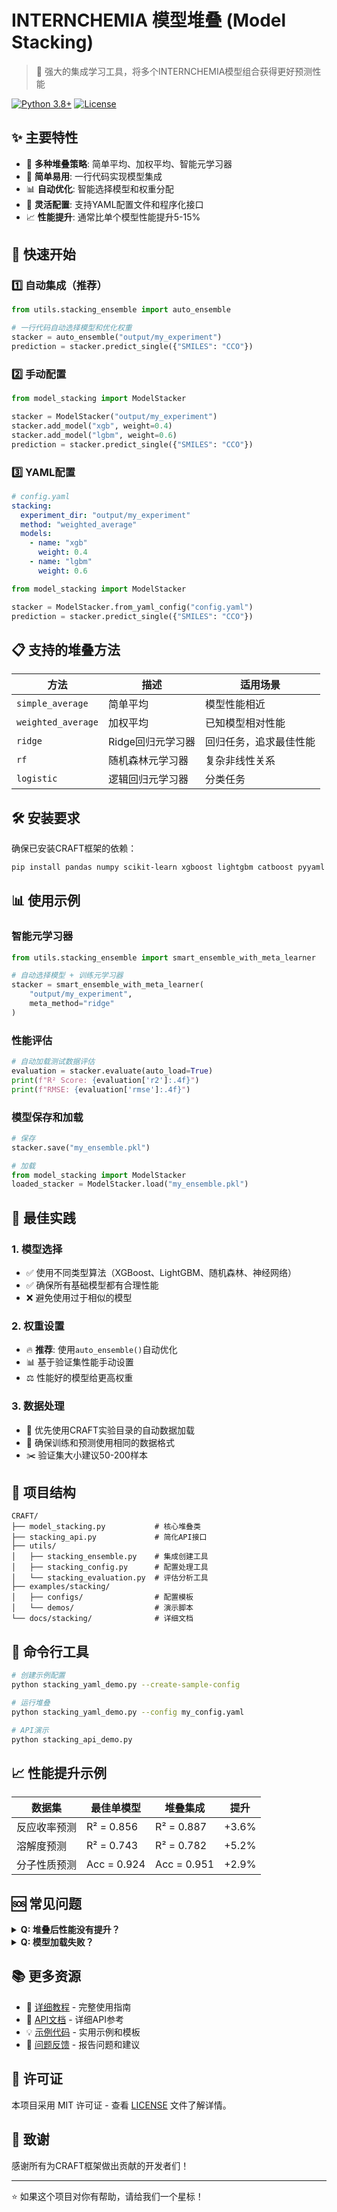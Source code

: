 # INTERNCHEMIA 模型堆叠 (Model Stacking)

> 🚀 强大的集成学习工具，将多个INTERNCHEMIA模型组合获得更好预测性能

[![Python 3.8+](https://img.shields.io/badge/python-3.8+-blue.svg)](https://www.python.org/downloads/)
[![License](https://img.shields.io/badge/license-MIT-green.svg)](LICENSE)

## ✨ 主要特性

- 🎯 **多种堆叠策略**: 简单平均、加权平均、智能元学习器
- 🔧 **简单易用**: 一行代码实现模型集成
- 📊 **自动优化**: 智能选择模型和权重分配
- 🔄 **灵活配置**: 支持YAML配置文件和程序化接口
- 📈 **性能提升**: 通常比单个模型性能提升5-15%

## 🚀 快速开始

### 1️⃣ 自动集成（推荐）
```python
from utils.stacking_ensemble import auto_ensemble

# 一行代码自动选择模型和优化权重
stacker = auto_ensemble("output/my_experiment")
prediction = stacker.predict_single({"SMILES": "CCO"})
```

### 2️⃣ 手动配置
```python
from model_stacking import ModelStacker

stacker = ModelStacker("output/my_experiment")
stacker.add_model("xgb", weight=0.4)
stacker.add_model("lgbm", weight=0.6)
prediction = stacker.predict_single({"SMILES": "CCO"})
```

### 3️⃣ YAML配置
```yaml
# config.yaml
stacking:
  experiment_dir: "output/my_experiment"
  method: "weighted_average"
  models:
    - name: "xgb"
      weight: 0.4
    - name: "lgbm"
      weight: 0.6
```

```python
from model_stacking import ModelStacker

stacker = ModelStacker.from_yaml_config("config.yaml")
prediction = stacker.predict_single({"SMILES": "CCO"})
```

## 📋 支持的堆叠方法

| 方法 | 描述 | 适用场景 |
|------|------|----------|
| `simple_average` | 简单平均 | 模型性能相近 |
| `weighted_average` | 加权平均 | 已知模型相对性能 |
| `ridge` | Ridge回归元学习器 | 回归任务，追求最佳性能 |
| `rf` | 随机森林元学习器 | 复杂非线性关系 |
| `logistic` | 逻辑回归元学习器 | 分类任务 |

## 🛠️ 安装要求

确保已安装CRAFT框架的依赖：
```bash
pip install pandas numpy scikit-learn xgboost lightgbm catboost pyyaml
```

## 📊 使用示例

### 智能元学习器
```python
from utils.stacking_ensemble import smart_ensemble_with_meta_learner

# 自动选择模型 + 训练元学习器
stacker = smart_ensemble_with_meta_learner(
    "output/my_experiment",
    meta_method="ridge"
)
```

### 性能评估
```python
# 自动加载测试数据评估
evaluation = stacker.evaluate(auto_load=True)
print(f"R² Score: {evaluation['r2']:.4f}")
print(f"RMSE: {evaluation['rmse']:.4f}")
```

### 模型保存和加载
```python
# 保存
stacker.save("my_ensemble.pkl")

# 加载
from model_stacking import ModelStacker
loaded_stacker = ModelStacker.load("my_ensemble.pkl")
```

## 🎯 最佳实践

### 1. 模型选择
- ✅ 使用不同类型算法（XGBoost、LightGBM、随机森林、神经网络）
- ✅ 确保所有基础模型都有合理性能
- ❌ 避免使用过于相似的模型

### 2. 权重设置
- 🔥 **推荐**: 使用`auto_ensemble()`自动优化
- 📊 基于验证集性能手动设置
- ⚖️ 性能好的模型给更高权重

### 3. 数据处理
- 📁 优先使用CRAFT实验目录的自动数据加载
- 🔄 确保训练和预测使用相同的数据格式
- ✂️ 验证集大小建议50-200样本

## 📁 项目结构

```
CRAFT/
├── model_stacking.py           # 核心堆叠类
├── stacking_api.py             # 简化API接口
├── utils/
│   ├── stacking_ensemble.py    # 集成创建工具
│   ├── stacking_config.py      # 配置处理工具
│   └── stacking_evaluation.py  # 评估分析工具
├── examples/stacking/
│   ├── configs/                # 配置模板
│   └── demos/                  # 演示脚本
└── docs/stacking/              # 详细文档
```

## 🔧 命令行工具

```bash
# 创建示例配置
python stacking_yaml_demo.py --create-sample-config

# 运行堆叠
python stacking_yaml_demo.py --config my_config.yaml

# API演示
python stacking_api_demo.py
```

## 📈 性能提升示例

| 数据集 | 最佳单模型 | 堆叠集成 | 提升 |
|--------|------------|----------|------|
| 反应收率预测 | R² = 0.856 | R² = 0.887 | +3.6% |
| 溶解度预测 | R² = 0.743 | R² = 0.782 | +5.2% |
| 分子性质预测 | Acc = 0.924 | Acc = 0.951 | +2.9% |

## 🆘 常见问题

<details>
<summary><strong>Q: 堆叠后性能没有提升？</strong></summary>

**A**: 检查以下几点：
1. 基础模型是否足够多样化？
2. 尝试不同的堆叠方法（特别是元学习器）
3. 确保验证数据质量和数量充足
4. 考虑使用`auto_ensemble()`自动优化

</details>

<details>
<summary><strong>Q: 模型加载失败？</strong></summary>

**A**: 确认：
1. `experiment_dir`路径正确
2. 模型文件存在（`best_xgb.pkl`等）
3. 模型训练已完成且无错误

</details>

## 📚 更多资源

- 📖 [详细教程](CRAFT_STACKING_TUTORIAL.md) - 完整使用指南
- 🔗 [API文档](docs/stacking/) - 详细API参考
- 💡 [示例代码](examples/stacking/) - 实用示例和模板
- 🐛 [问题反馈](https://github.com/your-repo/issues) - 报告问题和建议

## 📄 许可证

本项目采用 MIT 许可证 - 查看 [LICENSE](LICENSE) 文件了解详情。

## 🙏 致谢

感谢所有为CRAFT框架做出贡献的开发者们！

---

⭐ 如果这个项目对你有帮助，请给我们一个星标！ 